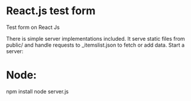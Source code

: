 # React.js test form
Test form on React Js

There is simple server implementations included. It serve static files from public/ and handle requests to _itemslist.json to fetch or add data. Start a server:

**Node**:
========
npm install
node server.js
